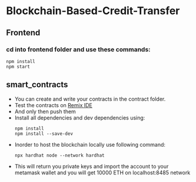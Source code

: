 # Blockchain-Based-Credit-Transfer

## Frontend
### cd into frontend folder and use these commands:
 ```
npm install
npm start
```

## smart_contracts
  - You can create and write your contracts in the contract folder.
  - Test the contracts on [Remix IDE](https://remix.ethereum.org/#lang=en&optimize=false&runs=200&evmVersion=null&version=soljson-v0.8.18+commit.87f61d96.js)
  - And only then push them
  - Install all dependencies and dev dependencies using:
     ```
     npm install 
     npm install --save-dev
     ```
  - Inorder to host the blockchain locally use following command:
     ```
     npx hardhat node --network hardhat
     ```
  - This will return you private keys and import the account to your metamask wallet and you will get 10000 ETH on localhost:8485 network
     


